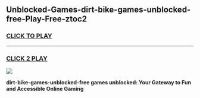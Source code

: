 
## Unblocked-Games-dirt-bike-games-unblocked-free-Play-Free-ztoc2
<h3>
<a href="https://premium76.site?title=dirt-bike-games-unblocked-free&ref=15A">CLICK TO PLAY</a></h3>
<hr>

<h3>
<a href="https://premium76.site?title=dirt-bike-games-unblocked-free&ref=15A">CLICK 2 PLAY</a>
  
</h3>

<a href="https://premium76.site?title=dirt-bike-games-unblocked-free&ref=15A"><img src="https://clearcache.store/games.png"></a>


**dirt-bike-games-unblocked-free games unblocked: Your Gateway to Fun and Accessible Online Gaming**
